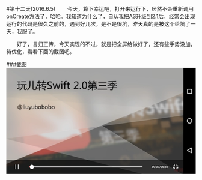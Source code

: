 #第十二天(2016.6.5)
　　今天，算下幸运吧，打开来运行下，居然不会重新调用onCreate方法了，哈哈。我知道为什么了，自从我把AS升级到2.1后，经常会出现运行的代码是很久之前的，遇到好几次，是不是很坑，昨天真的是被这个给坑了一天，我服了。

　　好了，言归正传，今天实现的不过，就是把全屏给做好了，还有些手势没加，待优化，看看下面的截图吧。

###截图
![](images/twelfthday/1.png)